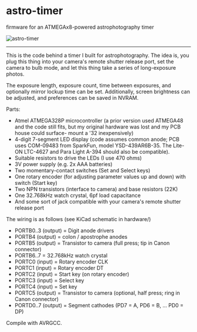 astro-timer
===========

firmware for an ATMEGAx8-powered astrophotography timer

![astro-timer](https://user-images.githubusercontent.com/713453/112564756-73facf00-8da1-11eb-8924-9507fb7b1897.jpg)

---

This is the code behind a timer I built for astrophotography. The idea is, you
plug this thing into your camera's remote shutter release port, set the camera
to bulb mode, and let this thing take a series of long-exposure photos.

The exposure length, exposure count, time between exposures, and optionally
mirror lockup time can be set. Additionally, screen brightness can be adjusted,
and preferences can be saved in NVRAM.

Parts:
 - Atmel ATMEGA328P microcontroller (a prior version used ATMEGA48 and the code 
   still fits, but my original hardware was lost and my PCB house could surface-
   mount a '32 inexpensively)
 - 4-digit 7-segment LED display (code assumes common anode; PCB uses
   COM-09483 from SparkFun, model YSD-439AR6B-35. The Lite-ON LTC-4627 and
   Para Light A-394 should also be compatible).
 - Suitable resistors to drive the LEDs (I use 470 ohms)
 - 3V power supply (e.g. 2x AAA batteries)
 - Two momentary-contact switches (Set and Select keys)
 - One rotary encoder (for adjusting parameter values up and down) with switch (Start key)
 - Two NPN transistors (interface to camera) and base resistors (22K)
 - One 32.768kHz watch crystal, 6pf load capacitance
 - And some sort of jack compatible with your camera's remote shutter release port

The wiring is as follows (see KiCad schematic in hardware/)
 - PORTB0..3 (output) = Digit anode drivers
 - PORTB4    (output) = colon / apostrophe anodes
 - PORTB5    (output) = Transistor to camera (full press; tip in Canon connector)
 - PORTB6..7          = 32.768kHz watch crystal
 - PORTC0    (input)  = Rotary encoder CLK
 - PORTC1    (input)  = Rotary encoder DT
 - PORTC2    (input)  = Start key (on rotary encoder)
 - PORTC3    (input)  = Select key
 - PORTC4    (input)  = Set key
 - PORTC5    (output) = Transistor to camera (optional, half press; ring in Canon connector)
 - PORTD0..7 (output) = Segment cathodes (PD7 = A, PD6 = B, ... PD0 = DP)

Compile with AVRGCC.

